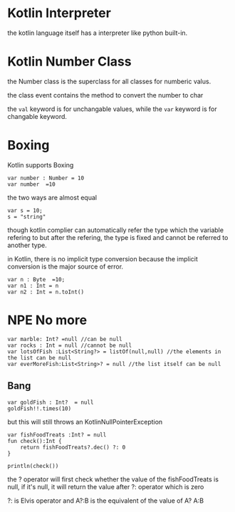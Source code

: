 # Kotlin Interpreter
the kotlin language itself has a interpreter like python built-in.

# Kotlin Number Class
the Number class is the superclass for all classes for numberic valus.

the class event contains the method to convert the number to char

the ``val`` keyword is for unchangable values, while the ``var`` keyword is for changable keyword.

# Boxing
Kotlin supports Boxing 

````
var number : Number = 10
var number  =10
````
the two ways are almost equal

````
var s = 10;
s = "string"
````
though kotlin complier can automatically refer the type which the variable refering to but after the refering, the type is fixed and cannot be referred to another type. 


in Kotlin, there is no implicit type conversion because the implicit conversion is the major source of error.
````
var n : Byte  =10;
var n1 : Int = n
var n2 : Int = n.toInt()
````

#  NPE No more 

````
var marble: Int? =null //can be null
var rocks : Int = null //cannot be null
var lotsOfFish :List<String?> = listOf(null,null) //the elements in the list can be null 
var everMoreFish:List<String>? = null //the list itself can be null
````
## Bang
````
var goldFish : Int?  = null
goldFish!!.times(10)
````

but this will still throws an KotlinNullPointerException


````
var fishFoodTreats :Int? = null 
fun check():Int {
    return fishFoodTreats?.dec() ?: 0
}

println(check())
````
the ? operator will first check whether the value of the fishFoodTreats is null, if it's null, it will return the value after ?: operator which is zero

?: is Elvis operator and A?:B is the equivalent of the value of A? A:B
